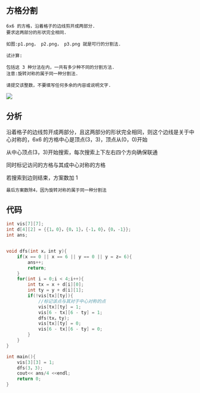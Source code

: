 <!--
 * @Description: 
 * @Version: 1.0
 * @Author: DaLao
 * @Email: dalao_li@163.com
 * @Date: 2021-08-18 16:22:55
 * @LastEditors: DaLao
 * @LastEditTime: 2021-11-30 23:09:13
-->

## 方格分割

```
6x6 的方格，沿着格子的边线剪开成两部分.
要求这两部分的形状完全相同.

如图:p1.png， p2.png， p3.png 就是可行的分割法.

试计算:

包括这 3 种分法在内，一共有多少种不同的分割方法.
注意:旋转对称的属于同一种分割法.

请提交该整数，不要填写任何多余的内容或说明文字.
```

![](https://cdn.hurra.ltd/img/20201013131304.png)

## 分析

沿着格子的边线剪开成两部分，且这两部分的形状完全相同，则这个边线是关于中心对称的，6x6 的方格中心是顶点(3，3)，顶点从(0，0)开始

从中心顶点(3，3)开始搜索，每次搜索上下左右四个方向确保联通

同时标记访问的方格与其成中心对称的方格

若搜索到边则结束，方案数加 1

`最后方案数除4，因为旋转对称的属于同一种分割法`

## 代码

```c++
int vis[7][7];
int d[4][2] = {{1，0}，{0，1}，{-1，0}，{0，-1}};
int ans;


void dfs(int x，int y){
    if(x == 0 || x == 6 || y == 0 || y = z= 6){
        ans++;
        return;
    }
    for(int i = 0;i < 4;i++){
        int tx = x + d[i][0];
        int ty = y + d[i][1];
        if(!vis[tx][ty]){
            //标记该点与其对于中心对称的点
            vis[tx][ty] = 1;
            vis[6 - tx][6 - ty] = 1;
            dfs(tx，ty);
            vis[tx][ty] = 0;
            vis[6 - tx][6 - ty] = 0;
        }
    }
}

int main(){
    vis[3][3] = 1;
    dfs(3，3);
    cout<< ans/4 <<endl;
    return 0;
}
```


